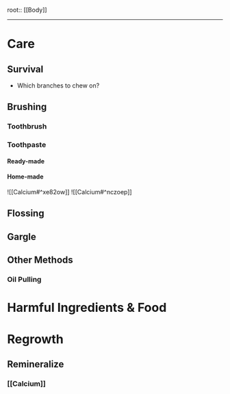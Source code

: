 root:: [[Body]]

---


# Care

## Survival
- Which branches to chew on?

## Brushing
### Toothbrush

### Toothpaste
#### Ready-made

#### Home-made

![[Calcium#^xe82ow]]
![[Calcium#^nczoep]]


## Flossing


## Gargle

## Other Methods
### Oil Pulling


# Harmful Ingredients & Food



# Regrowth

## Remineralize

### [[Calcium]]


